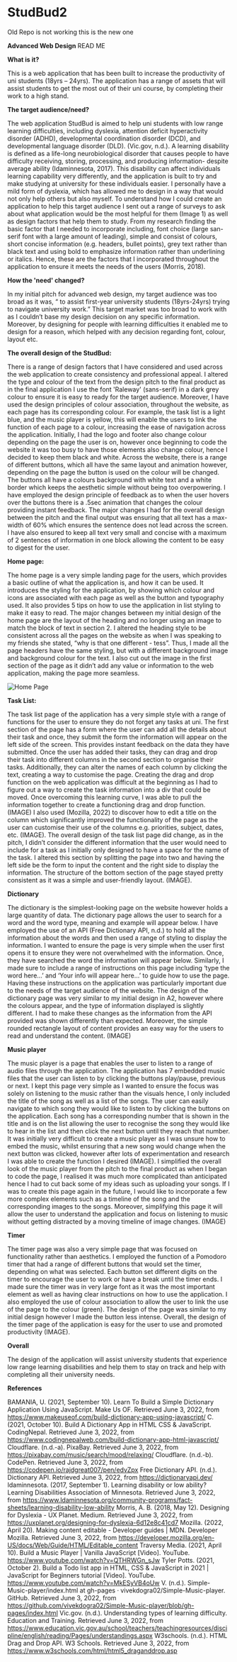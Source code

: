 # StudBud2
Old Repo is not working this is the new one


**Advanced Web Design**
READ ME

**What is it?**

This is a web application that has been built to increase the productivity of uni students (18yrs – 24yrs). The application has a range of assets that will assist students to get the most out of their uni course, by completing their work to a high stand.

**The target audience/need?**

The web application StudBud is aimed to help uni students with low range learning difficulties, including dyslexia, attention deficit hyperactivity disorder (ADHD), developmental coordination disorder (DCD), and developmental language disorder (DLD). (Vic.gov, n.d.). A learning disability is defined as a life-long neurobiological disorder that causes people to have difficulty receiving, storing, processing, and producing information- despite average ability (Idaminnesota, 2017). This disability can affect individuals learning capability very differently, and the application is built to try and make studying at university for these individuals easier. I personally have a mild form of dyslexia, which has allowed me to design in a way that would not only help others but also myself. To understand how I could create an application to help this target audience I sent out a range of surveys to ask about what application would be the most helpful for them (Image 1) as well as design factors that help them to study. From my research finding the basic factor that I needed to incorporate including, font choice (large san-serif font with a large amount of leading), simple and consist of colours, short concise information (e.g. headers, bullet points), grey text rather than black text and using bold to emphasize information rather than underlining or italics. Hence, these are the factors that I incorporated throughout the application to ensure it meets the needs of the users (Morris, 2018).


**How the 'need' changed?**

In my initial pitch for advanced web design, my target audience was too broad as it was, “ to assist first-year university students (18yrs-24yrs) trying to navigate university work.” This target market was too broad to work with as I couldn’t base my design decision on any specific information. Moreover, by designing for people with learning difficulties it enabled me to design for a reason, which helped with any decision regarding font, colour, layout etc.


**The overall design of the StudBud:**

There is a range of design factors that I have considered and used across the web application to create consistency and professional appeal. I altered the type and colour of the text from the design pitch to the final product as in the final application I use the font 'Raleway' (sans-serif) in a dark grey colour to ensure it is easy to ready for the target audience. Moreover, I have used the design principles of colour association, throughout the website, as each page has its corresponding colour. For example, the task list is a light blue, and the music player is yellow, this will enable the users to link the function of each page to a colour, increasing the ease of navigation across the application. Initially, I had the logo and footer also change colour depending on the page the user is on, however once beginning to code the website it was too busy to have those elements also change colour, hence I decided to keep them black and white. Across the website, there is a range of different buttons, which all have the same layout and animation however, depending on the page the button is used on the colour will be changed. The buttons all have a colours background with white text and a white border which keeps the aesthetic simple without being too overpowering. I have employed the design principle of feedback as to when the user hovers over the buttons there is a .5sec animation that changes the colour providing instant feedback. The major changes I had for the overall design between the pitch and the final output was ensuring that all text has a max-width of 60% which ensures the sentence does not lead across the screen. I have also ensured to keep all text very small and concise with a maximum of 2 sentences of information in one block allowing the content to be easy to digest for the user. 

**Home page:**

The home page is a very simple landing page for the users, which provides a basic outline of what the application is, and how it can be used. It introduces the styling for the application, by showing which colour and icons are associated with each page as well as the button and typography used. It also provides 5 tips on how to use the application in list styling to make it easy to read. The major changes between my initial design of the home page are the layout of the heading and no longer using an image to match the block of text in section 2. I altered the heading style to be consistent across all the pages on the website as when I was speaking to my friends she stated, “why is that one different - tess”. Thus, I made all the page headers have the same styling, but with a different background image and background colour for the text. I also cut out the image in the first section of the page as it didn’t add any value or information to the web application, making the page more seamless. 

![Home Page](./readmeimages/homepagecompare.png)

**Task List:**

The task list page of the application has a very simple style with a range of functions for the user to ensure they do not forget any tasks at uni. The first section of the page has a form where the user can add all the details about their task and once, they submit the form the information will appear on the left side of the screen. This provides instant feedback on the data they have submitted. Once the user has added their tasks, they can drag and drop their task into different columns in the second section to organise their tasks. Additionally, they can alter the names of each column by clicking the text, creating a way to customise the page. Creating the drag and drop function on the web application was difficult at the beginning as I had to figure out a way to create the task information into a div that could be moved. Once overcoming this learning curve, I was able to pull the information together to create a functioning drag and drop function. (IMAGE) I also used (Mozilla, 2022) to discover how to edit a title on the column which significantly improved the functionality of the page as the user can customise their use of the columns e.g. priorities, subject, dates, etc. (IMAGE). The overall design of the task list page did change, as in the pitch, I didn’t consider the different information that the user would need to include for a task as I initially only designed to have a space for the name of the task. I altered this section by splitting the page into two and having the left side be the form to input the content and the right side to display the information. The structure of the bottom section of the page stayed pretty consistent as it was a simple and user-friendly layout. (IMAGE). 


**Dictionary** 

The dictionary is the simplest-looking page on the website however holds a large quantity of data. The dictionary page allows the user to search for a word and the word type, meaning and example will appear below. I have employed the use of an API (Free Dictionary API, n.d.) to hold all the information about the words and then used a range of styling to display the information. I wanted to ensure the page is very simple when the user first opens it to ensure they were not overwhelmed with the information. Once, they have searched the word the information will appear below. Similarly, I made sure to include a range of instructions on this page including ‘type the word here...’ and ‘Your info will appear here...’ to guide how to use the page. Having these instructions on the application was particularly important due to the needs of the target audience of the website. The design of the dictionary page was very similar to my initial design in A2, however where the colours appear, and the type of information displayed is slightly different. I had to make these changes as the information from the API provided was shown differently than expected. Moreover, the simple rounded rectangle layout of content provides an easy way for the users to read and understand the content. (IMAGE)

**Music player**

The music player is a page that enables the user to listen to a range of audio files through the application. The application has 7 embedded music files that the user can listen to by clicking the buttons play/pause, previous or next. I kept this page very simple as I wanted to ensure the focus was solely on listening to the music rather than the visuals hence, I only included the title of the song as well as a list of the songs. The user can easily navigate to which song they would like to listen to by clicking the buttons on the application. Each song has a corresponding number that is shown in the title and is on the list allowing the user to recognise the song they would like to hear in the list and then click the next button until they reach that number. It was initially very difficult to create a music player as I was unsure how to embed the music, whilst ensuring that a new song would change when the next button was clicked, however after lots of experimentation and research I was able to create the function I desired (IMAGE). I simplified the overall look of the music player from the pitch to the final product as when I began to code the page, I realised it was much more complicated than anticipated hence I had to cut back some of my ideas such as uploading your songs. If I was to create this page again in the future, I would like to incorporate a few more complex elements such as a timeline of the song and the corresponding images to the songs. Moreover, simplifying this page it will allow the user to understand the application and focus on listening to music without getting distracted by a moving timeline of image changes. (IMAGE)

**Timer**

The timer page was also a very simple page that was focused on functionality rather than aesthetics. I employed the function of a Pomodoro timer that had a range of different buttons that would set the timer, depending on what was selected. Each button set different digits on the timer to encourage the user to work or have a break until the timer ends. I made sure the timer was in very large font as it was the most important element as well as having clear instructions on how to use the application. I also employed the use of colour association to allow the user to link the use of the page to the colour (green). The design of the page was similar to my initial design however I made the button less intense. Overall, the design of the timer page of the application is easy for the user to use and promoted productivity (IMAGE).

**Overall**

The design of the application will assist university students that experience low range learning disabilities and help them to stay on track and help with completing all their university needs.


**References**

BAMANIA, U. (2021, September 10). Learn To Build a Simple Dictionary Application Using JavaScript. Make Us OF. Retrieved June 3, 2022, from https://www.makeuseof.com/build-dictionary-app-using-javascript/
C. (2021, October 10). Build A Dictionary App in HTML CSS & JavaScript. CodingNepal. Retrieved June 3, 2022, from https://www.codingnepalweb.com/build-dictionary-app-html-javascript/
Cloudflare. (n.d.-a). PixaBay. Retrieved June 3, 2022, from https://pixabay.com/music/search/mood/relaxing/
Cloudflare. (n.d.-b). CodePen. Retrieved June 3, 2022, from https://codepen.io/rajdgreat007/pen/edvZpx
Free Dictionary API. (n.d.). Dictionary API. Retrieved June 3, 2022, from https://dictionaryapi.dev/
Idaminnesota. (2017, September 1). Learning disability or low ability? Learning Disabilities Association of Minnesota. Retrieved June 3, 2022, from https://www.ldaminnesota.org/community-programs/fact-sheets/learning-disability-low-ability
Morris, A. B. (2018, May 12). Designing for Dyslexia - UX Planet. Medium. Retrieved June 3, 2022, from https://uxplanet.org/designing-for-dyslexia-6d12e8c41cd7
Mozilla. (2022, April 20). Making content editable - Developer guides | MDN. Developer Mozilla. Retrieved June 3, 2022, from https://developer.mozilla.org/en-US/docs/Web/Guide/HTML/Editable_content
Traversy Media. (2021, April 10). Build a Music Player | Vanilla JavaScript [Video]. YouTube. https://www.youtube.com/watch?v=QTHRWGn_sJw
Tyler Potts. (2021, October 2). Build a Todo list app in HTML, CSS & JavaScript in 2021 | JavaScript for Beginners tutorial [Video]. YouTube. https://www.youtube.com/watch?v=MkESyVB4oUw
V. (n.d.). Simple-Music-player/index.html at gh-pages · vivekdogra02/Simple-Music-player. GitHub. Retrieved June 3, 2022, from https://github.com/vivekdogra02/Simple-Music-player/blob/gh-pages/index.html
Vic.gov. (n.d.). Understanding types of learning difficulty. Education and Training. Retrieved June 3, 2022, from https://www.education.vic.gov.au/school/teachers/teachingresources/discipline/english/reading/Pages/understandings.aspx
W3schools. (n.d.). HTML Drag and Drop API. W3 Schools. Retrieved June 3, 2022, from https://www.w3schools.com/html/html5_draganddrop.asp


